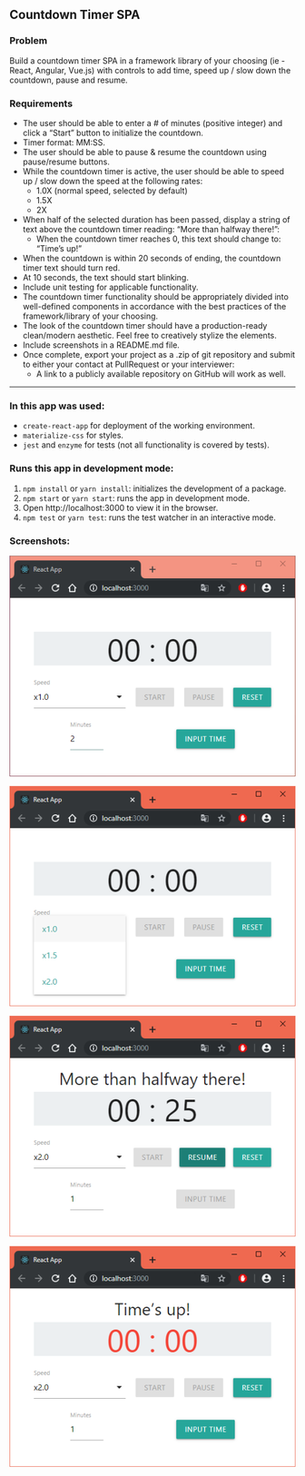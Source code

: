## Countdown Timer SPA

### Problem

Build a countdown timer SPA in a framework library of your choosing (ie - React, Angular, Vue.js) with controls to add time, speed up / slow down the countdown, pause and resume.

### Requirements

* The user should be able to enter a # of minutes (positive integer) and click a “Start” button to initialize the countdown.
* Timer format: MM:SS.
* The user should be able to pause & resume the countdown using pause/resume buttons.
* While the countdown timer is active, the user should be able to speed up / slow down the speed at the following rates:
  - 1.0X (normal speed, selected by default)
  - 1.5X
  - 2X
* When half of the selected duration has been passed, display a string of text above the countdown timer reading: “More than halfway there!”:
  - When the countdown timer reaches 0, this text should change to: “Time’s up!”
* When the countdown is within 20 seconds of ending, the countdown timer text should turn red.
* At 10 seconds, the text should start blinking.
* Include unit testing for applicable functionality.
* The countdown timer functionality should be appropriately divided into well-defined components in accordance with the best practices of the framework/library of your choosing.
* The look of the countdown timer should have a production-ready clean/modern aesthetic. Feel free to creatively stylize the elements.
* Include screenshots in a README.md file.
* Once complete, export your project as a .zip of git repository and submit to either your contact at PullRequest or your interviewer:
  - A link to a publicly available repository on GitHub will work as well.

---

### In this app was used:

* `create-react-app` for deployment of the working environment.
* `materialize-css` for styles.
* `jest` and `enzyme` for tests (not all functionality is covered by tests).

### Runs this app in development mode:

1. `npm install` or `yarn install`: initializes the development of a package.
2. `npm start` or `yarn start`: runs the app in development mode.
3.  Open http://localhost:3000 to view it in the browser.
4. `npm test` or `yarn test`: runs the test watcher in an interactive mode.


### Screenshots:

![screenshots-1](./screenshots/1.png)

![screenshots-2](./screenshots/2.png)

![screenshots-3](./screenshots/3.png)

![screenshots-4](./screenshots/4.png)
